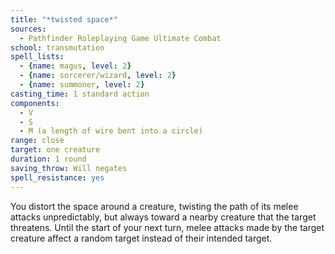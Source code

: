 ```yaml
---
title: "*twisted space*"
sources:
  - Pathfinder Roleplaying Game Ultimate Combat
school: transmutation
spell_lists:
  - {name: magus, level: 2}
  - {name: sorcerer/wizard, level: 2}
  - {name: summoner, level: 2}
casting_time: 1 standard action
components:
  - V
  - S
  - M (a length of wire bent into a circle)
range: close
target: one creature
duration: 1 round
saving_throw: Will negates
spell_resistance: yes
---
```


You distort the space around a creature, twisting the path of its melee attacks unpredictably, but always toward a nearby creature that the target threatens. Until the start of your next turn, melee attacks made by the target creature affect a random target instead of their intended target.

